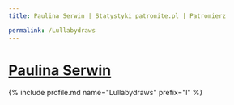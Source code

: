 ```yaml
---
title: Paulina Serwin | Statystyki patronite.pl | Patromierz

permalink: /Lullabydraws
---
```


# [Paulina Serwin](https://patronite.pl/Lullabydraws)

{% include profile.md name="Lullabydraws" prefix="l" %}
